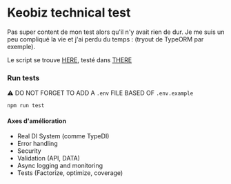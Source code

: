 # Keobiz technical test

Pas super content de mon test alors qu'il n'y avait rien de dur.
Je me suis un peu compliqué la vie et j'ai perdu du temps : (tryout de TypeORM par exemple).

Le script se trouve [HERE](https://github.com/RomainCoudour/keobiz-test/tree/main/src/infrastructure/persistence/repositories/balance-sheet-repository.ts), testé dans [THERE](https://github.com/RomainCoudour/keobiz-test/tree/main/tests/application/balance-sheet.service.integration.spec.ts)

### Run tests

:warning: DO NOT FORGET TO ADD A `.env` FILE BASED OF `.env.example`

```
npm run test
```

#### Axes d'amélioration

- Real DI System (comme TypeDI)
- Error handling
- Security
- Validation (API, DATA)
- Async logging and monitoring
- Tests (Factorize, optimize, coverage)
